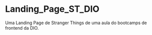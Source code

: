 # Landing_Page_ST_DIO
Uma Landing Page de Stranger Things de uma aula do bootcamps de frontend da DIO.
